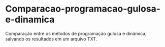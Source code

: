 # Comparacao-programacao-gulosa-e-dinamica
 Comparação entre os métodos de programação gulosa e dinâmica, salvando os resultados em um arquivo TXT.
